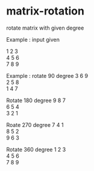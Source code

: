# matrix-rotation
rotate matrix with given degree

Example : input given 

1 2 3 <br/>
4 5 6 <br/>
7 8 9 <br/>

Example : rotate 90 degree
3 6 9<br/>
2 5 8<br/>
1 4 7<br/>

Rotate 180 degree
9 8 7<br/>
6 5 4<br/>
3 2 1<br/>

Roate 270 degree
7 4 1 <br/>
8 5 2<br/>
9 6 3<br/>

Rotate 360 degree
1 2 3<br/>
4 5 6<br/>
7 8 9<br/>
